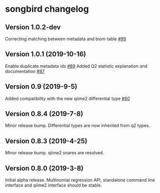 # songbird changelog

## Version 1.0.2-dev
Correcting matching between metadata and biom table [#99](https://github.com/biocore/songbird/pull/99)

## Version 1.0.1 (2019-10-16)
Enable duplicate metadata ids [#89](https://github.com/biocore/songbird/pull/89)
Added Q2 statistic explanation and documentation [#87](https://github.com/biocore/songbird/pull/87)

## Version 0.9 (2019-9-5)
Added compatibility with the new qiime2 differential type [#60](https://github.com/biocore/songbird/pull/60)

## Version 0.8.4 (2019-7-8)

Minor release bump. Differential types are now inherited from q2 types.

## Version 0.8.3 (2019-4-25)

Minor release bump. qiime2 snares are resolved.

## Version 0.8.0 (2019-3-8)

Initial alpha release. Multinomial regression API, standalone command line interface and qiime2 interface should be stable.
